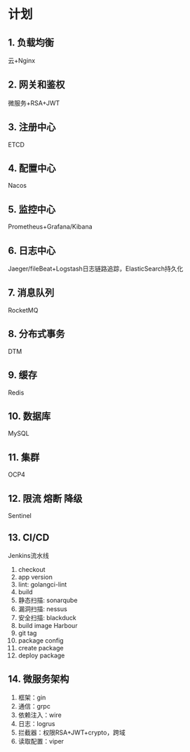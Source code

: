 # 计划

## 1. 负载均衡
云+Nginx

## 2. 网关和鉴权
微服务+RSA+JWT

## 3. 注册中心
ETCD

## 4. 配置中心
Nacos

## 5. 监控中心
Prometheus+Grafana/Kibana

## 6. 日志中心
Jaeger/fileBeat+Logstash日志链路追踪，ElasticSearch持久化

## 7. 消息队列
RocketMQ

## 8. 分布式事务
DTM

## 9. 缓存
Redis

## 10. 数据库
MySQL

## 11. 集群
OCP4

## 12. 限流 熔断 降级
Sentinel

## 13. CI/CD
Jenkins流水线
1. checkout
2. app version
3. lint: golangci-lint
4. build
5. 静态扫描: sonarqube
6. 漏洞扫描: nessus
7. 安全扫描: blackduck
8. build image Harbour
9. git tag
10. package config
11. create package
12. deploy package

## 14. 微服务架构
1. 框架：gin
2. 通信：grpc
3. 依赖注入：wire
4. 日志：logrus
5. 拦截器：权限RSA+JWT+crypto，跨域
6. 读取配置：viper
